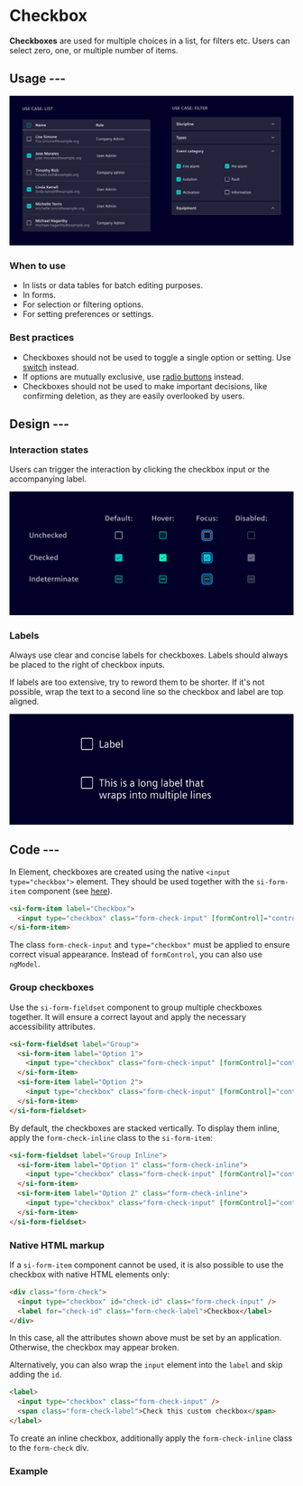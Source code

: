 # Checkbox

**Checkboxes** are used for multiple choices in a list, for filters etc. Users can
select zero, one, or multiple number of items.

## Usage ---

![Checkbox](images/checkbox-usage.png)

### When to use

- In lists or data tables for batch editing purposes.
- In forms.
- For selection or filtering options.
- For setting preferences or settings.

### Best practices

- Checkboxes should not be used to toggle a single option or setting. Use
  [switch](switch.md) instead.
- If options are mutually exclusive, use [radio buttons](radio.md) instead.
- Checkboxes should not be used to make important decisions, like confirming
  deletion, as they are easily overlooked by users.

## Design ---

### Interaction states

Users can trigger the interaction by clicking the checkbox input or the
accompanying label.

![Checkbox dtates](images/checkbox-states.png)

### Labels

Always use clear and concise labels for checkboxes. Labels should always be
placed to the right of checkbox inputs.

If labels are too extensive, try to reword them to be shorter. If it's not
possible, wrap the text to a second line so the checkbox and label are top
aligned.

![Checkbox label](images/checkbox-label.png)

## Code ---

In Element, checkboxes are created using the native `<input type="checkbox">` element.
They should be used together with the `si-form-item` component (see [here](forms.md)).

```html
<si-form-item label="Checkbox">
  <input type="checkbox" class="form-check-input" [formControl]="control" />
</si-form-item>
```

The class `form-check-input` and `type="checkbox"` must be applied to ensure correct visual appearance.
Instead of `formControl`, you can also use `ngModel`.

### Group checkboxes

Use the `si-form-fieldset` component to group multiple checkboxes together.
It will ensure a correct layout and apply the necessary accessibility attributes.

```html
<si-form-fieldset label="Group">
  <si-form-item label="Option 1">
    <input type="checkbox" class="form-check-input" [formControl]="control1" />
  </si-form-item>
  <si-form-item label="Option 2">
    <input type="checkbox" class="form-check-input" [formControl]="control2" />
  </si-form-item>
</si-form-fieldset>
```

By default, the checkboxes are stacked vertically.
To display them inline, apply the `form-check-inline` class to the `si-form-item`:

```html
<si-form-fieldset label="Group Inline">
  <si-form-item label="Option 1" class="form-check-inline">
    <input type="checkbox" class="form-check-input" [formControl]="control1" />
  </si-form-item>
  <si-form-item label="Option 2" class="form-check-inline">
    <input type="checkbox" class="form-check-input" [formControl]="control2" />
  </si-form-item>
</si-form-fieldset>
```

### Native HTML markup

If a `si-form-item` component cannot be used, it is also possible to use
the checkbox with native HTML elements only:

```html
<div class="form-check">
  <input type="checkbox" id="check-id" class="form-check-input" />
  <label for="check-id" class="form-check-label">Checkbox</label>
</div>
```

In this case, all the attributes shown above must be set by an application.
Otherwise, the checkbox may appear broken.

Alternatively, you can also wrap the `input` element into the `label` and skip adding the `id`.

```html
<label>
  <input type="checkbox" class="form-check-input" />
  <span class="form-check-label">Check this custom checkbox</span>
</label>
```

To create an inline checkbox, additionally apply the `form-check-inline` class to the `form-check` div.

### Example

<si-docs-component example="custom-form-elements/checkbox" height="550"></si-docs-component>
